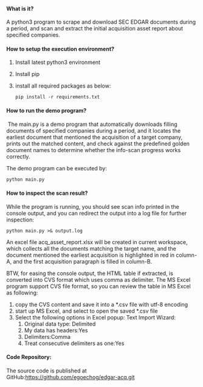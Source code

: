 #### What is it?

A python3 program to scrape and download SEC EDGAR documents during a period, and scan and extract the initial acquisition asset report about specified companies.   

#### How to setup the execution environment?

1.  Install latest python3 environment 

2.  Install pip

3.  install all required packages as below:

    ```shell
    pip install -r requirements.txt
    ```

#### How to run the  demo program?

​	The main.py is a demo program that automatically downloads filling documents of specified companies during a period, and it locates the earliest document that mentioned the acquisition of a target company, prints out the matched content, and check against the predefined golden document names to determine whether the info-scan progress works correctly.   

The demo program can be executed by:

```python
python main.py
```

#### How to inspect the scan result?

While the program is running, you should see scan info printed in the console output, and you can redirect the output into a log file for further inspection:

```
python main.py >& output.log
```

An excel file acq_asset_report.xlsx will be created in current workspace, which collects all the documents matching the target name, and the document mentioned the earliest acquisition is highlighted in red in column-A, and the first acquisition paragraph is filled in column-B.  

BTW, for easing the console output, the HTML table if extracted,  is converted into CVS format which uses comma as delimiter.  The MS Excel program support CVS file format, so you can review the table in MS Excel as following:

1. copy the CVS content and save it into a *.csv file with utf-8 encoding 
2. start up MS Excel, and select to open the saved *.csv file
3. Select the following options in Excel popup: Text Import Wizard:
    1. Original data type: Delimited
    2. My data has headers:Yes
    3. Delimiters:Comma
    4. Treat consecutive delimiters as one:Yes

#### Code Repository:

The source code is published at GitHub:https://github.com/egoechog/edgar-acq.git

